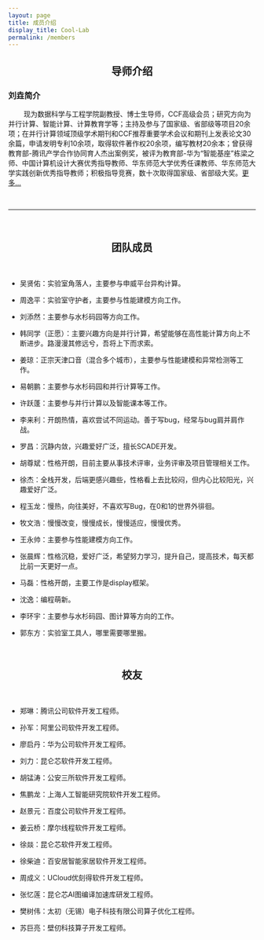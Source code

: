 ```yaml
---
layout: page
title: 成员介绍
display_title: Cool-Lab
permalink: /members
---
```


<center><h2><strong>导师介绍</strong></h2></center>

<h3><strong>刘垚简介</strong></h3>

&nbsp; &nbsp; &nbsp; &nbsp; 现为数据科学与工程学院副教授、博士生导师，CCF高级会员；研究方向为并行计算、智能计算、计算教育学等；主持及参与了国家级、省部级等项目20余项；在并行计算领域顶级学术期刊和CCF推荐重要学术会议和期刊上发表论文30余篇，申请发明专利10余项，取得软件著作权20余项，编写教材20余本；曾获得教育部-腾讯产学合作协同育人杰出案例奖，被评为教育部-华为“智能基座”栋梁之师、中国计算机设计大赛优秀指导教师、华东师范大学优秀任课教师、华东师范大学实践创新优秀指导教师；积极指导竞赛，数十次取得国家级、省部级大奖。[更多...](https://faculty.ecnu.edu.cn/_s37/ly2_6227/main.psp)

<br/>

****

<br/>

<center><h2><strong>团队成员</strong></h2></center>

<br/>

- 吴贤佑：实验室角落人，主要参与申威平台异构计算。

- 周逸平：实验室守护者，主要参与性能建模方向工作。

- 刘添然：主要参与水杉码园等方向工作。

- 韩同学（正愿）：主要兴趣方向是并行计算，希望能够在高性能计算方向上不断进步。路漫漫其修远兮，吾将上下而求索。

- 姜琼：正宗天津口音（混合多个城市），主要参与性能建模和异常检测等工作。

- 易朝鹏：主要参与水杉码园和并行计算等工作。

- 许跃蓬：主要参与并行计算以及智能课本等工作。

- 李来利：开朗热情，喜欢尝试不同运动。善于写bug，经常与bug肩并肩作战。

- 罗昌：沉静内敛，兴趣爱好广泛，擅长SCADE开发。

- 胡尊斌：性格开朗，目前主要从事技术评审，业务评审及项目管理相关工作。

- 徐杰：全栈开发，后端更感兴趣些，性格看上去比较闷，但内心比较阳光，兴趣爱好广泛。

- 程玉龙：慢热，向往美好，不喜欢写Bug，在0和1的世界外徘徊。

- 牧文浩：慢慢改变，慢慢成长，慢慢适应，慢慢优秀。

- 王永帅：主要参与性能建模方向工作。

- 张晨辉：性格沉稳，爱好广泛，希望努力学习，提升自己，提高技术，每天都比前一天更好一点。

- 马磊：性格开朗，主要工作是display框架。

- 沈逸：编程萌新。

- 李环宇：主要参与水杉码园、图计算等方向的工作。

- 郭东方：实验室工具人，哪里需要哪里搬。

<br/>

<center><h2><strong>校友</strong></h2></center>

<br/>

- 郑琳：腾讯公司软件开发工程师。

- 孙军：阿里公司软件开发工程师。

- 廖启丹：华为公司软件开发工程师。

- 刘力：昆仑芯软件开发工程师。

- 胡锰涛：公安三所软件开发工程师。

- 焦鹏龙：上海人工智能研究院软件开发工程师。

- 赵景元：百度公司软件开发工程师。

- 姜云桥：摩尔线程软件开发工程师。

- 徐燚：昆仑芯软件开发工程师。

- 徐柴迪：百安居智能家居软件开发工程师。

- 周成义：UCloud优刻得软件开发工程师。

- 张忆莲：昆仑芯AI图编译加速库研发工程师。

- 樊树伟：太初（无锡）电子科技有限公司算子优化工程师。

- 苏巨亮：壁仞科技算子开发工程师。

<br/>
<br/>
<br/>

